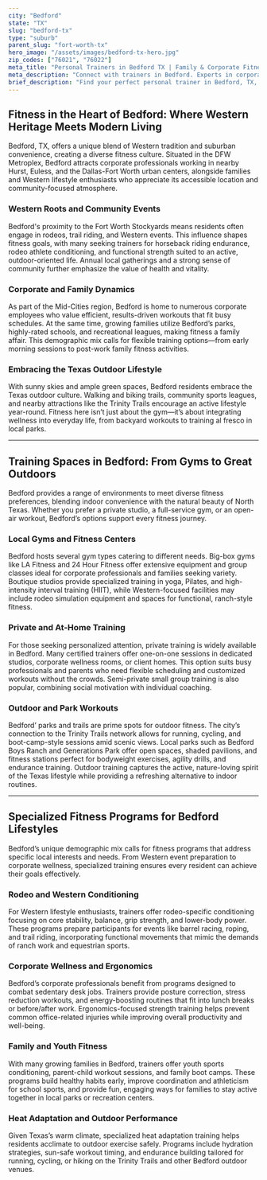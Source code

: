 ```yaml
---
city: "Bedford"
state: "TX"
slug: "bedford-tx"
type: "suburb"
parent_slug: "fort-worth-tx"
hero_image: "/assets/images/bedford-tx-hero.jpg"
zip_codes: ["76021", "76022"]
meta_title: "Personal Trainers in Bedford TX | Family & Corporate Fitness"
meta_description: "Connect with trainers in Bedford. Experts in corporate park wellness, family recreation, and established suburban community fitness."
brief_description: "Find your perfect personal trainer in Bedford, TX, and achieve your fitness goals with a customized plan tailored to the DFW lifestyle. Whether you're a busy corporate professional in the Mid-Cities, a family-focused parent, or a Western enthusiast, we connect you with certified experts for one-on-one sessions, small group classes, or outdoor workouts along the Trinity Trails. Get matched today for weight loss, strength training, sports conditioning, or rodeo prep and start your journey to a healthier, stronger you right here in Bedford."
---
```

## Fitness in the Heart of Bedford: Where Western Heritage Meets Modern Living

Bedford, TX, offers a unique blend of Western tradition and suburban convenience, creating a diverse fitness culture. Situated in the DFW Metroplex, Bedford attracts corporate professionals working in nearby Hurst, Euless, and the Dallas-Fort Worth urban centers, alongside families and Western lifestyle enthusiasts who appreciate its accessible location and community-focused atmosphere.

### Western Roots and Community Events

Bedford's proximity to the Fort Worth Stockyards means residents often engage in rodeos, trail riding, and Western events. This influence shapes fitness goals, with many seeking trainers for horseback riding endurance, rodeo athlete conditioning, and functional strength suited to an active, outdoor-oriented life. Annual local gatherings and a strong sense of community further emphasize the value of health and vitality.

### Corporate and Family Dynamics

As part of the Mid-Cities region, Bedford is home to numerous corporate employees who value efficient, results-driven workouts that fit busy schedules. At the same time, growing families utilize Bedford’s parks, highly-rated schools, and recreational leagues, making fitness a family affair. This demographic mix calls for flexible training options—from early morning sessions to post-work family fitness activities.

### Embracing the Texas Outdoor Lifestyle

With sunny skies and ample green spaces, Bedford residents embrace the Texas outdoor culture. Walking and biking trails, community sports leagues, and nearby attractions like the Trinity Trails encourage an active lifestyle year-round. Fitness here isn’t just about the gym—it’s about integrating wellness into everyday life, from backyard workouts to training al fresco in local parks.

---

## Training Spaces in Bedford: From Gyms to Great Outdoors

Bedford provides a range of environments to meet diverse fitness preferences, blending indoor convenience with the natural beauty of North Texas. Whether you prefer a private studio, a full-service gym, or an open-air workout, Bedford’s options support every fitness journey.

### Local Gyms and Fitness Centers

Bedford hosts several gym types catering to different needs. Big-box gyms like LA Fitness and 24 Hour Fitness offer extensive equipment and group classes ideal for corporate professionals and families seeking variety. Boutique studios provide specialized training in yoga, Pilates, and high-intensity interval training (HIIT), while Western-focused facilities may include rodeo simulation equipment and spaces for functional, ranch-style fitness.

### Private and At-Home Training

For those seeking personalized attention, private training is widely available in Bedford. Many certified trainers offer one-on-one sessions in dedicated studios, corporate wellness rooms, or client homes. This option suits busy professionals and parents who need flexible scheduling and customized workouts without the crowds. Semi-private small group training is also popular, combining social motivation with individual coaching.

### Outdoor and Park Workouts

Bedford’ parks and trails are prime spots for outdoor fitness. The city’s connection to the Trinity Trails network allows for running, cycling, and boot-camp-style sessions amid scenic views. Local parks such as Bedford Boys Ranch and Generations Park offer open spaces, shaded pavilions, and fitness stations perfect for bodyweight exercises, agility drills, and endurance training. Outdoor training captures the active, nature-loving spirit of the Texas lifestyle while providing a refreshing alternative to indoor routines.

---

## Specialized Fitness Programs for Bedford Lifestyles

Bedford’s unique demographic mix calls for fitness programs that address specific local interests and needs. From Western event preparation to corporate wellness, specialized training ensures every resident can achieve their goals effectively.

### Rodeo and Western Conditioning

For Western lifestyle enthusiasts, trainers offer rodeo-specific conditioning focusing on core stability, balance, grip strength, and lower-body power. These programs prepare participants for events like barrel racing, roping, and trail riding, incorporating functional movements that mimic the demands of ranch work and equestrian sports.

### Corporate Wellness and Ergonomics

Bedford’s corporate professionals benefit from programs designed to combat sedentary desk jobs. Trainers provide posture correction, stress reduction workouts, and energy-boosting routines that fit into lunch breaks or before/after work. Ergonomics-focused strength training helps prevent common office-related injuries while improving overall productivity and well-being.

### Family and Youth Fitness

With many growing families in Bedford, trainers offer youth sports conditioning, parent-child workout sessions, and family boot camps. These programs build healthy habits early, improve coordination and athleticism for school sports, and provide fun, engaging ways for families to stay active together in local parks or recreation centers.

### Heat Adaptation and Outdoor Performance

Given Texas’s warm climate, specialized heat adaptation training helps residents acclimate to outdoor exercise safely. Programs include hydration strategies, sun-safe workout timing, and endurance building tailored for running, cycling, or hiking on the Trinity Trails and other Bedford outdoor venues.